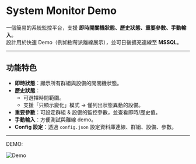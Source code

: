 # System Monitor Demo

一個簡易的系統監控平台，支援 **即時開關機狀態、歷史狀態、重要參數、手動輸入**。  
設計用於快速 Demo（例如樹莓派離線展示），並可日後擴充連線至 **MSSQL**。

---

## 功能特色
- **即時狀態**：顯示所有群組與設備的開關機狀態。
- **歷史狀態**：
  - 可選擇時間範圍。
  - 支援「只顯示變化」模式 → 僅列出狀態異動的設備。
- **重要參數**：可設定群組 & 設備的監控參數，並查看即時/歷史值。
- **手動輸入**：方便測試與離線 demo。
- **Config 設定**：透過 `config.json` 設定資料庫連線、群組、設備、參數。

---

DEMO:

![Demo](demo.gif)
